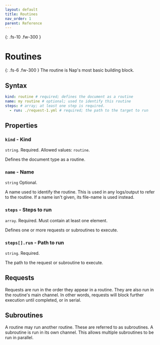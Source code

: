 ```yaml
---
layout: default
title: Routines
nav_order: 1
parent: Reference
---
```


{: .fs-10 .fw-300 }
# Routines

{: .fs-6 .fw-300 }
The routine is Nap's most basic building block.

## Syntax

```yaml
kind: routine # required; defines the document as a routine
name: my routine # optional; used to identify this routine
steps: # array; at least one step is required. 
  - run: ./request-1.yml # required; the path to the target to run
```

## Properties

### `kind` - Kind

`string`. Required. Allowed values: `routine`.

Defines the document type as a routine.

### `name` - Name

`string` Optional.

A name used to identify the routine. This is used in any logs/output to refer to the routine. If a name isn't given, its file-name is used instead.

### `steps` - Steps to run

`array`. Required. Must contain at least one element.

Defines one or more requests or subroutines to execute.

### `steps[].run` - Path to run

`string`. Required. 

The path to the request or subroutine to execute.

## Requests

Requests are run in the order they appear in a routine. They are also run in the routine's main channel. In other words, requests will block further execution until completed, or in serial.

## Subroutines

A routine may run another routine. These are referred to as subroutines. A subroutine is run in its own channel. This allows multiple subroutines to be run in parallel.